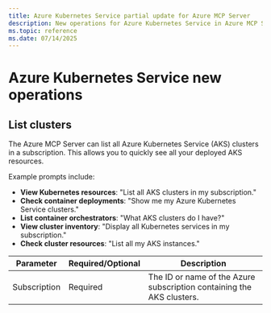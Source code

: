 ```yaml
---
title: Azure Kubernetes Service partial update for Azure MCP Server
description: New operations for Azure Kubernetes Service in Azure MCP Server.
ms.topic: reference
ms.date: 07/14/2025
---
```


# Azure Kubernetes Service new operations

## List clusters

<!-- azmcp aks cluster list -->

The Azure MCP Server can list all Azure Kubernetes Service (AKS) clusters in a subscription. This allows you to quickly see all your deployed AKS resources.

Example prompts include:

- **View Kubernetes resources**: "List all AKS clusters in my subscription."
- **Check container deployments**: "Show me my Azure Kubernetes Service clusters."
- **List container orchestrators**: "What AKS clusters do I have?"
- **View cluster inventory**: "Display all Kubernetes services in my subscription."
- **Check cluster resources**: "List all my AKS instances."

| Parameter | Required/Optional | Description |
|-----------|------------------|-------------|
| Subscription | Required | The ID or name of the Azure subscription containing the AKS clusters. |
